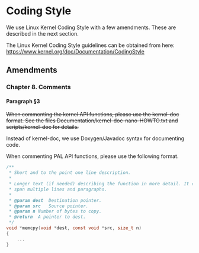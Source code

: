 # Coding Style

We use Linux Kernel Coding Style with a few amendments. These are described in
the next section.  

The Linux Kernel Coding Style guidelines can be obtained from here:  
https://www.kernel.org/doc/Documentation/CodingStyle  


## Amendments

### Chapter 8. Comments
#### Paragraph §3

~~When commenting the kernel API functions, please use the kernel-doc format.
See the files Documentation/kernel-doc-nano-HOWTO.txt and scripts/kernel-doc
for details.~~

Instead of kernel-doc, we use Doxygen/Javadoc syntax for documenting code.

When commenting PAL API functions, please use the following format.

```c
/**
 * Short and to the point one line description.
 *
 * Longer text (if needed) describing the function in more detail. It can
 * span multiple lines and paragraphs.
 *
 * @param dest	Destination pointer.
 * @param src	Source pointer.
 * @param n	Number of bytes to copy.
 * @return	A pointer to dest.
 */
void *memcpy(void *dest, const void *src, size_t n)
{
	...
}

```

